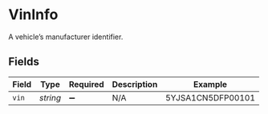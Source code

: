 # VinInfo

A vehicle’s manufacturer identifier.


## Fields

| Field              | Type               | Required           | Description        | Example            |
| ------------------ | ------------------ | ------------------ | ------------------ | ------------------ |
| `vin`              | *string*           | :heavy_minus_sign: | N/A                | 5YJSA1CN5DFP00101  |